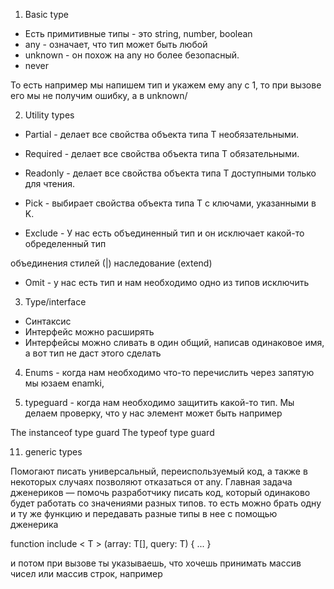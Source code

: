 

1. Basic type 

- Есть примитивные типы - это string, number, boolean
- any - означает, что тип может быть любой
- unknown - он похож на any но более безопасный. 
- never

То есть например мы напишем тип и укажем ему any с 1, то при вызове его мы не получим ошибку, а в unknown/ 

2. Utility types

- Partial - делает все свойства объекта типа T необязательными.

- Required - делает все свойства объекта типа T обязательными.

- Readonly - делает все свойства объекта типа T доступными только для чтения.

- Pick - выбирает свойства объекта типа T с ключами, указанными в K.

- Exclude - У нас есть объединенный тип и он исключает какой-то обределенный тип

 объединения стилей (|)
 наследование (extend)

- Omit - у нас есть тип и нам необходимо одно из типов исключить 

3. Type/interface

- Синтаксис
- Интерфейс можно расширять
- Интерфейсы можно сливать в один общий, написав одинаковое имя, а вот тип не даст этого сделать

4. Enums - когда нам необходимо что-то перечислить через запятую мы юзаем enamki, 

9. typeguard - когда нам необходимо защитить какой-то тип. Мы делаем проверку, что у нас элемент может быть например 

The instanceof type guard
The typeof type guard

11. generic types 

Помогают писать универсальный, переиспользуемый код, а также в некоторых случаях позволяют отказаться от any. Главная задача дженериков — помочь разработчику писать код, который одинаково будет работать со значениями разных типов.
то есть можно брать одну и ту же функцию и передавать разные типы в нее с помощью дженерика

function include < T > (array: T[], query: T) {
 ...
}

и потом при вызове ты указываешь, что хочешь принимать массив чисел или массив строк, например